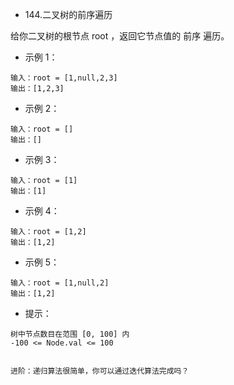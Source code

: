 - 144.二叉树的前序遍历

给你二叉树的根节点 root ，返回它节点值的 前序 遍历。
 

- 示例 1：

```
输入：root = [1,null,2,3]
输出：[1,2,3]
```
- 示例 2：

```
输入：root = []
输出：[]
```

- 示例 3：

```
输入：root = [1]
输出：[1]
```

- 示例 4：

```
输入：root = [1,2]
输出：[1,2]
```

- 示例 5：

```
输入：root = [1,null,2]
输出：[1,2]
```

- 提示：
```
树中节点数目在范围 [0, 100] 内
-100 <= Node.val <= 100


进阶：递归算法很简单，你可以通过迭代算法完成吗？
```